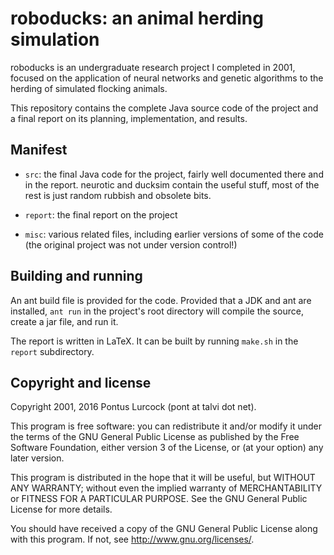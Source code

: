 roboducks: an animal herding simulation
=======================================

roboducks is an undergraduate research project I completed in 2001,
focused on the application of neural networks and genetic algorithms
to the herding of simulated flocking animals.

This repository contains the complete Java source code of the project
and a final report on its planning, implementation, and results.

Manifest
--------

* `src`: the final Java code for the project, fairly well documented
  there and in the report. neurotic and ducksim contain the useful stuff,
  most of the rest is just random rubbish and obsolete bits.

* `report`: the final report on the project

* `misc`: various related files, including earlier versions of some
  of the code (the original project was not under version control!)

Building and running
--------------------

An ant build file is provided for the code. Provided that a JDK and
ant are installed, `ant run` in the project's root directory will
compile the source, create a jar file, and run it.

The report is written in LaTeX. It can be built by running `make.sh`
in the `report` subdirectory.

Copyright and license
---------------------

Copyright 2001, 2016 Pontus Lurcock (pont at talvi dot net).

This program is free software: you can redistribute it and/or modify
it under the terms of the GNU General Public License as published by
the Free Software Foundation, either version 3 of the License, or
(at your option) any later version.

This program is distributed in the hope that it will be useful, but
WITHOUT ANY WARRANTY; without even the implied warranty of
MERCHANTABILITY or FITNESS FOR A PARTICULAR PURPOSE. See the GNU General
Public License for more details.

You should have received a copy of the GNU General Public License along
with this program. If not, see <http://www.gnu.org/licenses/>.
